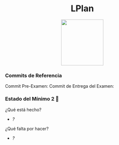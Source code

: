 <h1 align="center"> LPlan </h1>

<p align="center">
  <img width="138" height="150" src="https://grupo3ea.files.wordpress.com/2023/02/lamasia.png">
</p>

### Commits de Referencia

Commit Pre-Examen: 
Commit de Entrega del Examen: 

### Estado del Mínimo 2 🔧

¿Qué está hecho?

* _?_

¿Qué falta por hacer?

* _?_